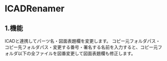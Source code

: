 # ICADRenamer
## 1.機能
 ICADと連携してパーツ名・図面表題欄を変更します。
 コピー元フォルダパス・コピー先フォルダパス・変更する番号・署名する名前を入力すると、コピー元フォルダ以下の全ファイルを図番変更して図面表題欄も修正します。
